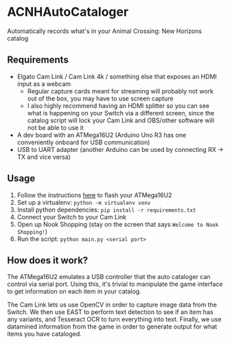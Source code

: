 # ACNHAutoCataloger
Automatically records what's in your Animal Crossing: New Horizons catalog

## Requirements
* Elgato Cam Link / Cam Link 4k / something else that exposes an HDMI input as a webcam
  * Regular capture cards meant for streaming will probably not work out of the box, you may have to use screen capture
  * I also highly recommend having an HDMI splitter so you can see what is happening on your Switch via a different
    screen, since the catalog script will lock your Cam Link and OBS/other software will not be able to use it
* A dev board with an ATMega16U2 (Arduino Uno R3 has one conveniently onboard for USB communication)
* USB to UART adapter (another Arduino can be used by connecting RX -> TX and vice versa)

## Usage
1. Follow the instructions [here](https://github.com/wchill/SwitchInputEmulator) to flash your ATMega16U2
2. Set up a virtualenv: `python -m virtualenv venv`
3. Install python dependencies: `pip install -r requirements.txt`
4. Connect your Switch to your Cam Link 
5. Open up Nook Shopping (stay on the screen that says `Welcome to Nook Shopping!`)
6. Run the script: `python main.py <serial port>`

## How does it work?
The ATMega16U2 emulates a USB controller that the auto cataloger can control via serial port. Using this, it's trivial 
to manipulate the game interface to get information on each item in your catalog.

The Cam Link lets us use OpenCV in order to capture image data from the Switch. We then use EAST to perform text 
detection to see if an item has any variants, and Tesseract OCR to turn everything into text. Finally, we use datamined
information from the game in order to generate output for what items you have cataloged.